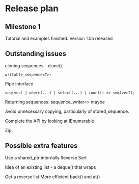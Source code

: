 # Release plan

## Milestone 1

Tutorial and examples finished. Version 1.0a released

## Outstanding issues

cloning sequences - clone().


```
writable_sequence<T>:
```

Pipe interface
```
seq(vec) | where(...) | select(...) | count() >> seq(vec2);
```

Returning sequences. sequence_writer<> maybe

Avoid unnecessary copying, particularly of stored_sequence.

Complete the API by looking at IEnumerable

Zip.

## Possible extra features

Use a shared_ptr internally
Reverse
Sort

Idea of an existing list - a deque() that wraps 

Get a reverse list
More efficient back() and at()